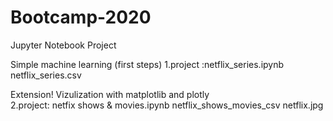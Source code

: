 # Bootcamp-2020
Jupyter Notebook Project

Simple machine learning (first steps)
1.project :netflix_series.ipynb
           netflix_series.csv

Extension!
Vizulization with matplotlib and plotly         
2.project: netfix shows & movies.ipynb
           netflix_shows_movies_csv
           netflix.jpg
